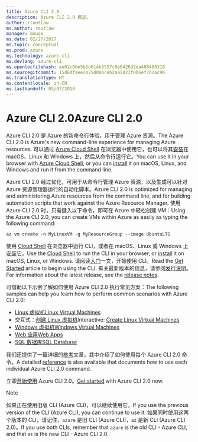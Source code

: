 ```yaml
---
title: Azure CLI 2.0
description: Azure CLI 2.0 概述。
author: rloutlaw
ms.author: routlaw
manager: douge
ms.date: 02/27/2017
ms.topic: conceptual
ms.prod: azure
ms.technology: azure-cli
ms.devlang: azure-cli
ms.openlocfilehash: ee82c06e5b5b614b5557c6e6426d2da488468318
ms.sourcegitcommit: 15d6dfaee2075d0abceb2aa2423f0b6ef7b2ac9b
ms.translationtype: HT
ms.contentlocale: zh-CN
ms.lasthandoff: 05/07/2018
---
```

# <a name="azure-cli-20"></a><span data-ttu-id="6ea92-103">Azure CLI 2.0</span><span class="sxs-lookup"><span data-stu-id="6ea92-103">Azure CLI 2.0</span></span>

<span data-ttu-id="6ea92-104">Azure CLI 2.0 是 Azure 的新命令行体验，用于管理 Azure 资源。</span><span class="sxs-lookup"><span data-stu-id="6ea92-104">The Azure CLI 2.0 is Azure's new command-line experience for managing Azure resources.</span></span>
<span data-ttu-id="6ea92-105">可以通过 [Azure Cloud Shell](/azure/cloud-shell/overview) 在浏览器中使用它，也可以将其[安装](install-azure-cli.md)在 macOS、Linux 和 Windows 上，然后从命令行运行它。</span><span class="sxs-lookup"><span data-stu-id="6ea92-105">You can use it in your browser with [Azure Cloud Shell](/azure/cloud-shell/overview), or you can [install](install-azure-cli.md) it on macOS, Linux, and Windows and run it from the command line.</span></span>

<span data-ttu-id="6ea92-106">Azure CLI 2.0 经过优化，可用于从命令行管理 Azure 资源，以及生成可以针对 Azure 资源管理器运行的自动化脚本。</span><span class="sxs-lookup"><span data-stu-id="6ea92-106">Azure CLI 2.0 is optimized for managing and administering Azure resources from the command line, and for building automation scripts that work against the Azure Resource Manager.</span></span> <span data-ttu-id="6ea92-107">使用 Azure CLI 2.0 时，只需键入以下命令，即可在 Azure 中轻松创建 VM：</span><span class="sxs-lookup"><span data-stu-id="6ea92-107">Using the Azure CLI 2.0, you can create VMs within Azure as easily as typing the following command:</span></span>

```azurecli-interactive
az vm create -n MyLinuxVM -g MyResourceGroup --image UbuntuLTS
```

<span data-ttu-id="6ea92-108">使用 [Cloud Shell](/azure/cloud-shell/overview) 在浏览器中运行 CLI，或者在 macOS、Linux 或 Windows 上[安装](install-azure-cli.md)它。</span><span class="sxs-lookup"><span data-stu-id="6ea92-108">Use the [Cloud Shell](/azure/cloud-shell/overview) to run the CLI in your browser, or [install](install-azure-cli.md) it on macOS, Linux, or Windows.</span></span>
<span data-ttu-id="6ea92-109">请阅读[入门](get-started-with-azure-cli.md)一文，开始使用 CLI。</span><span class="sxs-lookup"><span data-stu-id="6ea92-109">Read the [Get Started](get-started-with-azure-cli.md) article to begin using the CLI.</span></span>
<span data-ttu-id="6ea92-110">有关最新版本的信息，请参阅[发行说明](release-notes-azure-cli.md)。</span><span class="sxs-lookup"><span data-stu-id="6ea92-110">For information about the latest release, see the [release notes](release-notes-azure-cli.md).</span></span>

<span data-ttu-id="6ea92-111">可借助以下示例了解如何使用 Azure CLI 2.0 执行常见方案：</span><span class="sxs-lookup"><span data-stu-id="6ea92-111">The following samples can help you learn how to perform common scenarios with Azure CLI 2.0:</span></span>
- [<span data-ttu-id="6ea92-112">Linux 虚拟机</span><span class="sxs-lookup"><span data-stu-id="6ea92-112">Linux Virtual Machines</span></span>](/azure/virtual-machines/virtual-machines-linux-cli-samples?toc=%2fcli%2fazure%2ftoc.json&bc=%2fcli%2fazure%2fbreadcrumb%2ftoc.json)
- <span data-ttu-id="6ea92-113">交互式：[创建 Linux 虚拟机](https://docs.microsoft.com/learn/azure-cli-2-0/index)</span><span class="sxs-lookup"><span data-stu-id="6ea92-113">Interactive: [Create Linux Virtual Machines](https://docs.microsoft.com/learn/azure-cli-2-0/index)</span></span>
- [<span data-ttu-id="6ea92-114">Windows 虚拟机</span><span class="sxs-lookup"><span data-stu-id="6ea92-114">Windows Virtual Machines</span></span>](/azure/virtual-machines/virtual-machines-windows-cli-samples?toc=%2fcli%2fazure%2ftoc.json&bc=%2fcli%2fazure%2fbreadcrumb%2ftoc.json)
- [<span data-ttu-id="6ea92-115">Web 应用</span><span class="sxs-lookup"><span data-stu-id="6ea92-115">Web Apps</span></span>](/azure/app-service-web/app-service-cli-samples?toc=%2fcli%2fazure%2ftoc.json&bc=%2fcli%2fazure%2fbreadcrumb%2ftoc.json)
- [<span data-ttu-id="6ea92-116">SQL 数据库</span><span class="sxs-lookup"><span data-stu-id="6ea92-116">SQL Database</span></span>](/azure/sql-database/sql-database-cli-samples?toc=%2fcli%2fazure%2ftoc.json&bc=%2fcli%2fazure%2fbreadcrumb%2ftoc.json)

<span data-ttu-id="6ea92-117">我们还提供了一篇详细的[参考](/cli/azure/reference-index)文章，其中介绍了如何使用每个 Azure CLI 2.0 命令。</span><span class="sxs-lookup"><span data-stu-id="6ea92-117">A detailed [reference](/cli/azure/reference-index) is also available that documents how to use each individual Azure CLI 2.0 command.</span></span>

<span data-ttu-id="6ea92-118">立即[开始使用](get-started-with-azure-cli.md) Azure CLI 2.0。</span><span class="sxs-lookup"><span data-stu-id="6ea92-118">[Get started](get-started-with-azure-cli.md) with Azure CLI 2.0 now.</span></span>


> [!NOTE]
> <span data-ttu-id="6ea92-119">如果正在使用旧版 CLI (Azure CLI)，可以继续使用它。</span><span class="sxs-lookup"><span data-stu-id="6ea92-119">If you use the previous version of the CLI (Azure CLI), you can continue to use it.</span></span>
> <span data-ttu-id="6ea92-120">如果同时使用这两个版本的 CLI，请记住，`azure` 是旧 CLI (Azure CLI)，`az` 是新 CLI (Azure CLI 2.0)。</span><span class="sxs-lookup"><span data-stu-id="6ea92-120">If you use both CLIs, remember that `azure` is the old CLI - Azure CLI, and that `az` is the new CLI - Azure CLI 2.0.</span></span>
